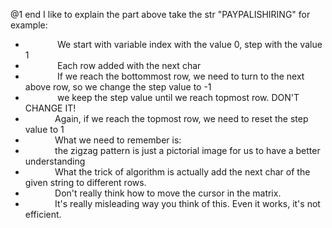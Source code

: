 @1 end
I like to explain the part above
take the str "PAYPALISHIRING" for example:
*              We start with variable index with the value 0, step with the value 1
*              Each row added with the next char
*              If we reach the bottommost row, we need to turn to the next above row, so we change the step value to -1
*              we keep the step value until we reach topmost row. DON'T CHANGE IT!
*             Again, if we reach the topmost row, we need to reset the step value to 1
*             What we need to remember is:
*             the zigzag pattern is just a pictorial image for us to have a better understanding
*             What the trick of algorithm is actually add the next char of the given string to different rows.
*             Don't really think how to move the cursor in the matrix.
*             It's really misleading way you think of this. Even it works, it's not efficient.